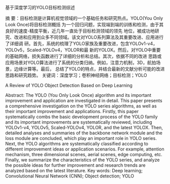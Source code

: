 基于深度学习的YOLO目标检测综述

摘 要：目标检测是计算机视觉领域的一个基础任务和研究热点。YOLO(You Only Look Once)将目标检测概括
为一个回归问题，实现端到端的训练和检测，由于其良好的速度-精度平衡，近几年一直处于目标检测领域的领先
地位，被成功地研究、改进和应用到众多不同领域。该文对YOLO系列算法及其重要改进、应用进行了详细调
研。首先，系统的梳理了YOLO家族及重要改进，包含YOLOv1-v4，YOLOv5，Scaled-YOLOv4，YOLOR和最
新的YOLOX。然后，对YOLO中重要的基础网络，损失函数进行了详细的分析和总结。其次，依据不同的改进
思路或应用场景对YOLO算法进行了系统的分类归纳。例如，注意力机制，3D，航拍场景，边缘计算等。最后，
总结了YOLO的特点，并结合最新的文献分析可能的改进思路和研究趋势。
关键词：深度学习；卷积神经网络；目标检测；YOLO

A Review of YOLO Object Detection Based on Deep Learning


Abstract: The YOLO (You Only Look Once) algorithm and its important improvement and application are
investigated in detail. This paper presents a comprehensive investigation on the YOLO series algorithms, as
well as their important improvement and applications. Firstly, this paper systematically combs the basic
development process of the YOLO family and its important improvements are systematically reviewed,
including YOLOv1-v4, YOLOv5, Scaled-YOLOv4, YOLOR, and the latest YOLOX. Then, detailed analyses
and summaries of the backbone network module and the loss module are concluded, which play an important
role in YOLO series. Next, the YOLO algorithms are systematically classified according to different
improvement ideas or application scenarios. For example, attention mechanism, three dimensional scenes, aerial
scenes, edge computing, etc. Finally, we summarize the characteristics of the YOLO series, and analyze the
possible ideas for further improvement and research trends are analyzed based on the latest literature.
Key words: Deep learning; Convolutional Neural Network (CNN); Object detection; YOLO

